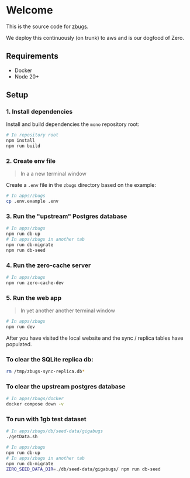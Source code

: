 # Welcome

This is the source code for [zbugs](https://bugs.rocicorp.dev/).

We deploy this continuously (on trunk) to aws and is our dogfood of Zero.

## Requirements

- Docker
- Node 20+

## Setup

### 1. Install dependencies

Install and build dependencies the `mono` repository root:

```bash
# In repository root
npm install
npm run build
```

### 2. Create env file

> In a a new terminal window

Create a `.env` file in the `zbugs` directory based on the example:

```bash
# In apps/zbugs
cp .env.example .env
```

### 3. Run the "upstream" Postgres database

```bash
# In apps/zbugs
npm run db-up
# In apps/zbugs in another tab
npm run db-migrate
npm run db-seed
```

### 4. Run the zero-cache server

```bash
# In apps/zbugs
npm run zero-cache-dev
```

### 5. Run the web app

> In yet another another terminal window

```bash
# In apps/zbugs
npm run dev
```

After you have visited the local website and the sync / replica tables have populated.

### To clear the SQLite replica db:

```bash
rm /tmp/zbugs-sync-replica.db*
```

### To clear the upstream postgres database

```bash
# In apps/zbugs/docker
docker compose down -v
```

### To run with 1gb test dataset

```bash
# In apps/zbugs/db/seed-data/gigabugs
./getData.sh

# In apps/zbugs
npm run db-up
# In apps/zbugs in another tab
npm run db-migrate
ZERO_SEED_DATA_DIR=./db/seed-data/gigabugs/ npm run db-seed
```
